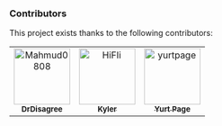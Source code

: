 ### Contributors

This project exists thanks to the following contributors:

<!-- readme: contributors,Mahmud0808/-,dependabot/-,crowdin-bot/- -start -->
<table>
	<tbody>
		<tr>
            <td align="center">
                <a href="https://github.com/Mahmud0808">
                    <img src="https://private-avatars.githubusercontent.com/u/29881338?jwt=eyJhbGciOiJIUzI1NiIsInR5cCI6IkpXVCJ9.eyJpc3MiOiJnaXRodWIuY29tIiwiYXVkIjoicmF3LmdpdGh1YnVzZXJjb250ZW50LmNvbSIsImtleSI6ImtleTEiLCJleHAiOjE3MzQyNjQ2NjAsIm5iZiI6MTczNDI2MzQ2MCwicGF0aCI6Ii91LzI5ODgxMzM4In0.OD5bl1GlucZvRw1bjP_9_IxowJ_FnrKvu72gKarT_0k&v=4" width="100;" alt="Mahmud0808"/>
                    <br />
                    <sub><b>DrDisagree</b></sub>
                </a>
            </td>
            <td align="center">
                <a href="https://github.com/HiFIi">
                    <img src="https://private-avatars.githubusercontent.com/u/7686387?jwt=eyJhbGciOiJIUzI1NiIsInR5cCI6IkpXVCJ9.eyJpc3MiOiJnaXRodWIuY29tIiwiYXVkIjoicmF3LmdpdGh1YnVzZXJjb250ZW50LmNvbSIsImtleSI6ImtleTEiLCJleHAiOjE3MzQyNjQ4NDAsIm5iZiI6MTczNDI2MzY0MCwicGF0aCI6Ii91Lzc2ODYzODcifQ.Xp5cND5be7IaMaeDXVJJOrcmRea5684QX65S1GeXQYM&v=4" width="100;" alt="HiFIi"/>
                    <br />
                    <sub><b>Kyler</b></sub>
                </a>
            </td>
            <td align="center">
                <a href="https://github.com/yurtpage">
                    <img src="https://private-avatars.githubusercontent.com/u/155876573?jwt=eyJhbGciOiJIUzI1NiIsInR5cCI6IkpXVCJ9.eyJpc3MiOiJnaXRodWIuY29tIiwiYXVkIjoicmF3LmdpdGh1YnVzZXJjb250ZW50LmNvbSIsImtleSI6ImtleTEiLCJleHAiOjE3MzQyNjQ5MDAsIm5iZiI6MTczNDI2MzcwMCwicGF0aCI6Ii91LzE1NTg3NjU3MyJ9.J7Uctu_jXiwE4HcrrNNTKdt0iDH5gpeZLgfEi5GgNoc&v=4" width="100;" alt="yurtpage"/>
                    <br />
                    <sub><b>Yurt Page</b></sub>
                </a>
            </td>
		</tr>
	<tbody>
</table>
<!-- readme: contributors,Mahmud0808/-,dependabot/-,crowdin-bot/- -end -->
